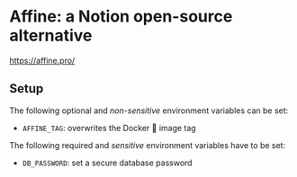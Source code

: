 # Affine: a Notion open-source alternative

https://affine.pro/

## Setup
The following optional and _non-sensitive_ environment variables can be set:
* `AFFINE_TAG`: overwrites the Docker :whale: image tag

The following required and _sensitive_ environment variables have to be set:
* `DB_PASSWORD`: set a secure database password
